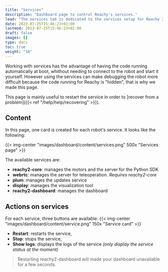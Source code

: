 ```yaml
---
title: "Services"
description: "Dashboard page to control Reachy's services."
lead: "The services tab is dedicated to the services setup for Reachy 2"
date: 2023-07-25T15:46:23+02:00
lastmod: 2023-07-25T15:46:23+02:00
draft: false
images: []
type: docs
toc: true
weight: "10"
---
```


Working with services has the advantage of having the code running automatically at boot, whithout needing to connect to the robot and start it yourself. However using the services can make debugging the robot more difficult because the code running for Reachy is "hidden", that is why we made this page.

This page is mainly useful to restart the service in order to [recover from a problem]({{< ref "/help/help/recovering" >}}).

## Content

In this page, one card is created for each robot's service. It looks like the following:  

{{< img-center "images/dashboard/content/services.png" 500x "Services page" >}}

The available services are:
- **reachy2-core**: manages the motors and the server for the Python SDK
- **webrtc**: manages the server for teleoperation. *Requires reachy2-core*
- **plum**: manages the updates service
- **display**: manages the visualization tool
- **reachy2-dashboard**: manages the dashboard

## Actions on services

For each service, three buttons are available:
{{< img-center "images/dashboard/content/service.png" 150x "Service card" >}}

* **Restart**: restarts the service,
* **Stop**: stops the service,
* **Show logs**: displays the logs of the service *(only display the service status at the moment)*

> Restarting reachy2-dashboard will made your dashboard unavailable for a few seconds.
<!-- For more information on how to handle the Reachy's services and what they are used for, check the [services page]({{< ref "/advanced/services/available" >}}). -->